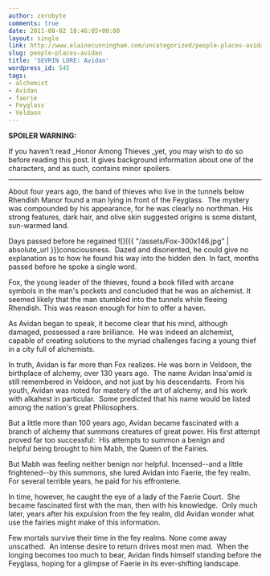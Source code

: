 ```yaml
---
author: zerobyte
comments: true
date: 2011-08-02 18:46:05+00:00
layout: single
link: http://www.elainecunningham.com/uncategorized/people-places-avidan/
slug: people-places-avidan
title: 'SEVRIN LORE: Avidan'
wordpress_id: 545
tags:
- alchemist
- Avidan
- faerie
- Feyglass
- Veldoon
---
```


**SPOILER WARNING:**

If you haven't read _Honor Among Thieves _yet, you may wish to do so before reading this post. It gives background information about one of the characters, and as such, contains minor spoilers.


**********************************************************************




About four years ago, the band of thieves who live in the tunnels below Rhendish Manor found a man lying in front of the Feyglass.  The mystery was compounded by his appearance, for he was clearly no northman. His strong features, dark hair, and olive skin suggested origins is some distant, sun-warmed land.




Days passed before he regained ![]({{ "/assets/Fox-300x146.jpg" | absolute_url }})consciousness.  Dazed and disoriented, he could give no explanation as to how he found his way into the hidden den. In fact, months passed before he spoke a single word.




Fox, the young leader of the thieves, found a book filled with arcane symbols in the man's pockets and concluded that he was an alchemist. It seemed likely that the man stumbled into the tunnels while fleeing Rhendish. This was reason enough for him to offer a haven.




As Avidan began to speak, it become clear that his mind, although damaged, possessed a rare brilliance.  He was indeed an alchemist, capable of creating solutions to the myriad challenges facing a young thief in a city full of alchemists.




In truth, Avidan is far more than Fox realizes. He was born in Veldoon, the birthplace of alchemy, over 130 years ago.  The name Avidan Insa'amid is still remembered in Veldoon, and not just by his descendants.  From his youth, Avidan was noted for mastery of the art of alchemy, and his work with alkahest in particular.  Some predicted that his name would be listed among the nation's great Philosophers.




But a little more than 100 years ago, Avidan became fascinated with a branch of alchemy that summons creatures of great power. His first attempt proved far too successful:  His attempts to summon a benign and helpful being brought to him Mabh, the Queen of the Fairies.




But Mabh was feeling neither benign nor helpful. Incensed--and a little frightened--by this summons, she lured Avidan into Faerie, the fey realm. For several terrible years, he paid for his effronterie.




In time, however, he caught the eye of a lady of the Faerie Court.  She became fascinated first with the man, then with his knowledge.  Only much later, years after his expulsion from the fey realm, did Avidan wonder what use the fairies might make of this information.




Few mortals survive their time in the fey realms. None come away unscathed.  An intense desire to return drives most men mad.  When the longing becomes too much to bear, Avidan finds himself standing before the Feyglass, hoping for a glimpse of Faerie in its ever-shifting landscape.

